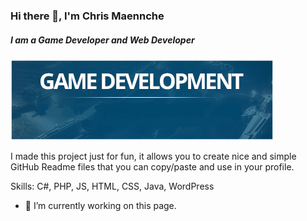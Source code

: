### Hi there 👋, I'm Chris Maennche
##### I am a Game Developer and Web Developer
![I am a Game Developer and Web Developer](https://github.com/cmaennche/cmaennche/blob/main/banner.png?raw=true)

I made this project just for fun, it allows you to create nice and simple GitHub Readme files that you can copy/paste and use in your profile.

Skills: C#, PHP, JS, HTML, CSS, Java, WordPress

- 🔭 I’m currently working on this page. 
